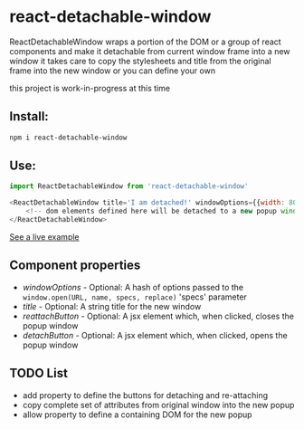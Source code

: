 # react-detachable-window
ReactDetachableWindow wraps a portion of the DOM or a group of react components and make it detachable from current window frame into a new window
it takes care to copy the stylesheets and title from the original frame into the new window or you can define your own

this project is work-in-progress at this time

## Install:

```bash
npm i react-detachable-window
```


## Use:

```javascript
import ReactDetachableWindow from 'react-detachable-window'
```

```javascript
<ReactDetachableWindow title='I am detached!' windowOptions={{width: 800, height: 600}}>
    <!-- dom elements defined here will be detached to a new popup window -->
</ReactDetachableWindow>
```

[See a live example](https://eetay.github.io/react-detachable-window)

## Component properties
* _windowOptions_ - Optional: A hash of options passed to the ```window.open(URL, name, specs, replace)``` 'specs' parameter
* _title_ - Optional: A string title for the new window
* _reattachButton_ - Optional: A jsx element which, when clicked, closes the popup window
* _detachButton_ - Optional: A jsx element which, when clicked, opens the popup window

## TODO List
* add property to define the buttons for detaching and re-attaching
* copy complete set of attributes from original window into the new popup
* allow property to define a containing DOM for the new popup

